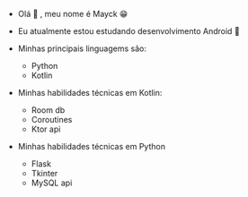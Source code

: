- Olá 👋 , meu nome é Mayck 😁
- Eu atualmente estou estudando desenvolvimento Android 📱
- Minhas principais linguagems são:
  - Python
  - Kotlin

- Minhas habilidades técnicas em Kotlin:
  - Room db
  - Coroutines
  - Ktor api

- Minhas habilidades técnicas em Python
  - Flask
  - Tkinter
  - MySQL api

